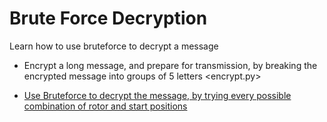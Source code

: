 # Brute Force Decryption

Learn how to use bruteforce to decrypt a message

* Encrypt a long message, and prepare for transmission, by breaking the encrypted message into  groups of 5 letters <encrypt.py>

* [Use Bruteforce to decrypt the message, by trying every possible combination of rotor and start positions](/lesson_03/02_bruteforce_decrypt.py)
